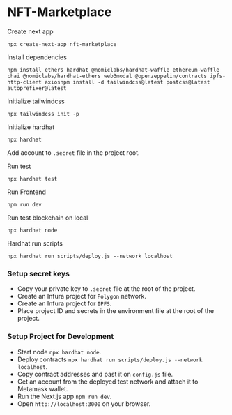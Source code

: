 # NFT-Marketplace

Create next app
```shell
npx create-next-app nft-marketplace
```

Install dependencies
```shell
npm install ethers hardhat @nomiclabs/hardhat-waffle ethereum-waffle chai @nomiclabs/hardhat-ethers web3modal @openzeppelin/contracts ipfs-http-client axiosnpm install -d tailwindcss@latest postcss@latest autoprefixer@latest
```

Initialize tailwindcss
```shell
npx tailwindcss init -p
```

Initialize hardhat
```shell
npx hardhat
```

Add account to `.secret` file in the project root.

Run test
```shell
npx hardhat test
```

Run Frontend
```shell
npm run dev
```

Run test blockchain on local
```shell
npx hardhat node
```

Hardhat run scripts
```shell
npx hardhat run scripts/deploy.js --network localhost
```

### Setup secret keys
- Copy your private key to `.secret` file at the root of the project.
- Create an Infura project for `Polygon` network.
- Create an Infura project for `IPFS`.
- Place project ID and secrets in the environment file at the root of the project.

### Setup Project for Development

- Start node `npx hardhat node`.
- Deploy contracts `npx hardhat run scripts/deploy.js --network localhost`.
- Copy contract addresses and past it on `config.js` file.
- Get an account from the deployed test network and attach it to Metamask wallet.
- Run the Next.js app `npm run dev`.
- Open `http://localhost:3000` on your browser.
